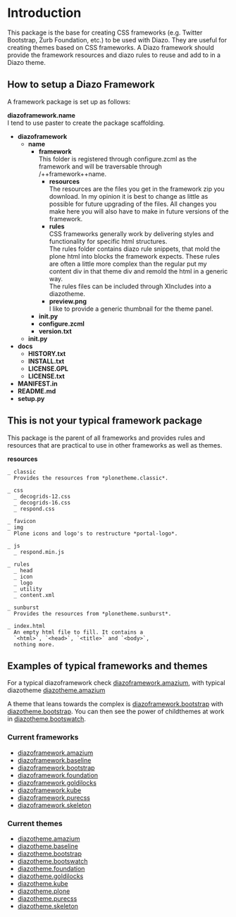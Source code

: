 Introduction
============
This package is the base for creating CSS frameworks (e.g. Twitter
Bootstrap, Zurb Foundation, etc.) to be used with Diazo. They are 
useful for creating themes based on CSS frameworks. A Diazo framework 
should provide the framework resources and diazo rules to reuse and 
add to in a Diazo theme.

How to setup a Diazo Framework
------------------------------
A framework package is set up as follows:

**diazoframework.name**  
I tend to use paster to create the package scaffolding.
- **diazoframework**
    - **name**
        - **framework**  
          This folder is registered through configure.zcml
          as the framework and will be traversable through 
          /++framework++name.
            - **resources**  
              The resources are the files you get in the framework
              zip you download. In my opinion it is best to change
              as little as possible for future upgrading of 
              the files. All changes you make here you will also 
              have to make in future versions of the framework.
            - **rules**  
              CSS frameworks generally work by delivering styles
              and functionality for specific html structures.  
              The rules folder contains diazo rule snippets, that 
              mold the plone html into blocks the framework 
              expects. These rules are often a little more complex
              than the regular put my content div in that theme div
              and remold the html in a generic way.  
              The rules files can be included through XIncludes 
              into a diazotheme.
            - **preview.png**  
              I like to provide a generic thumbnail for the theme
              panel.
        - **__init__.py**
        - **configure.zcml**
        - **version.txt**
    - **__init__.py**
- **docs**
    - **HISTORY.txt**
    - **INSTALL.txt**
    - **LICENSE.GPL**
    - **LICENSE.txt**
- **MANIFEST.in**
- **README.md**
- **setup.py**

This is not your typical framework package
------------------------------------------
This package is the parent of all frameworks and provides rules
and resources that are practical to use in other frameworks as
well as themes. 

**resources**

    _ classic
      Provides the resources from *plonetheme.classic*.
      
    _ css
      _ decogrids-12.css
      _ decogrids-16.css
      _ respond.css
      
    _ favicon
    _ img
      Plone icons and logo's to restructure *portal-logo*.
      
    _ js
      _ respond.min.js
      
    _ rules
      _ head
      _ icon
      _ logo
      _ utility
      _ content.xml
      
    _ sunburst
      Provides the resources from *plonetheme.sunburst*.
      
    _ index.html
      An empty html file to fill. It contains a 
      `<html>`, `<head>`, `<title>` and `<body>`,
      nothing more.

Examples of typical frameworks and themes
-----------------------------------------
For a typical diazoframework check [diazoframework.amazium](https://github.com/TH-code/diazoframework.amazium),
with typical diazotheme [diazotheme.amazium](https://github.com/TH-code/diazotheme.amazium)

A theme that leans towards the complex is 
[diazoframework.bootstrap](https://github.com/TH-code/diazoframework.bootstrap) 
with 
[diazotheme.bootstrap](https://github.com/TH-code/diazotheme.bootstrap). 
You can then see the power of childthemes at work in 
[diazotheme.bootswatch](https://github.com/TH-code/diazotheme.bootswatch).

### Current frameworks

- [diazoframework.amazium](https://github.com/TH-code/diazoframework.amazium)
- [diazoframework.baseline](https://github.com/TH-code/diazoframework.baseline)
- [diazoframework.bootstrap](https://github.com/TH-code/diazoframework.bootstrap)
- [diazoframework.foundation](https://github.com/TH-code/diazoframework.foundation)
- [diazoframework.goldilocks](https://github.com/TH-code/diazoframework.goldilocks)
- [diazoframework.kube](https://github.com/TH-code/diazoframework.kube)
- [diazoframework.purecss](https://github.com/TH-code/diazoframework.purecss)
- [diazoframework.skeleton](https://github.com/TH-code/diazoframework.skeleton)

### Current themes

- [diazotheme.amazium](https://github.com/TH-code/diazotheme.amazium)
- [diazotheme.baseline](https://github.com/TH-code/diazotheme.baseline)
- [diazotheme.bootstrap](https://github.com/TH-code/diazotheme.bootstrap)
- [diazotheme.bootswatch](https://github.com/TH-code/diazotheme.bootswatch)
- [diazotheme.foundation](https://github.com/TH-code/diazotheme.foundation)
- [diazotheme.goldilocks](https://github.com/TH-code/diazotheme.goldilocks)
- [diazotheme.kube](https://github.com/TH-code/diazotheme.kube)
- [diazotheme.plone](https://github.com/TH-code/diazotheme.plone)
- [diazotheme.purecss](https://github.com/TH-code/diazotheme.purecss)
- [diazotheme.skeleton](https://github.com/TH-code/diazotheme.skeleton)
